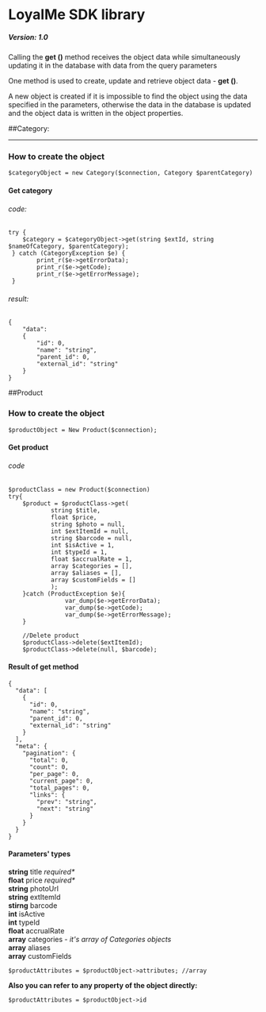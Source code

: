 # LoyalMe SDK library  
##### Version: 1.0 

Calling the **get ()** method receives the object data while simultaneously updating it in the database with data from the query parameters

One method is used to create, update and retrieve object data - **get ()**.

A new object is created if it is impossible to find the object using the data specified in the parameters, otherwise the data in the database is updated and the object data is written in the object properties.


##Category:  
___
### How to create the object  

`$categoryObject = new Category($connection, Category $parentCategory)`

#### Get category

###### code:
    try {
        $category = $categoryObject->get(string $extId, string $nameOfCategory, $parentCategory);
     } catch (CategoryException $e) {
            print_r($e->getErrorData);
            print_r($e->getCode);
            print_r($e->getErrorMessage);
     }
      
###### result:
    {
        "data": 
        {  
            "id": 0,  
            "name": "string",  
            "parent_id": 0,  
            "external_id": "string"  
        }  
    }
    
##Product

### How to create the object  

`$productObject = New Product($connection);`

#### Get product

###### code
    $productClass = new Product($connection)
    try{
        $product = $productClass->get(
                string $title,
                float $price,
                string $photo = null,
                int $extItemId = null,
                string $barcode = null,
                int $isActive = 1,
                int $typeId = 1,
                float $accrualRate = 1,
                array $categories = [],
                array $aliases = [],
                array $customFields = []
                );
        }catch (ProductException $e){
                    var_dump($e->getErrorData);
                    var_dump($e->getCode);
                    var_dump($e->getErrorMessage);
        }
        
        //Delete product
        $productClass->delete($extItemId);
        $productClass->delete(null, $barcode);

#### Result of get method
    {
      "data": [
        {
          "id": 0,
          "name": "string",
          "parent_id": 0,
          "external_id": "string"
        }
      ],
      "meta": {
        "pagination": {
          "total": 0,
          "count": 0,
          "per_page": 0,
          "current_page": 0,
          "total_pages": 0,
          "links": {
            "prev": "string",
            "next": "string"
          }
        }
      }
    }

#### Parameters' types

**string** title _required*_   
**float** price _required*_    
**string** photoUrl  
**string** extItemId  
**stirng** barcode  
**int** isActive  
**int** typeId  
**float** accrualRate  
**array** categories - _it's array of Categories objects_  
**array** aliases  
**array** customFields  

`$productAttributes = $productObject->attributes; //array`

**Also you can refer to any property of the object directly:**

`$productAttributes = $productObject->id`

